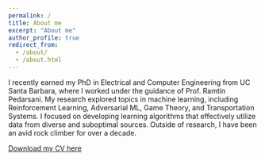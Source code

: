 ```yaml
---
permalink: /
title: About me
excerpt: "About me"
author_profile: true
redirect_from:
  - /about/
  - /about.html
---
```


I recently earned my PhD in Electrical and Computer Engineering from UC Santa Barbara, where I worked under the guidance of Prof. Ramtin Pedarsani. My research explored topics in machine learning, including Reinforcement Learning, Adversarial ML, Game Theory, and Transportation Systems. I focused on developing learning algorithms that effectively utilize data from diverse and suboptimal sources. Outside of research, I have been an avid rock climber for over a decade.

[Download my CV here](https://markbeliaev.com/files/mark_beliaev_cv.pdf)

